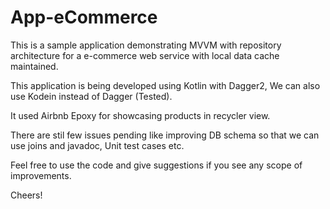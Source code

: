 # App-eCommerce
This is a sample application demonstrating MVVM with repository architecture for a e-commerce web service with local 
data cache maintained.

This application is being developed using Kotlin with Dagger2, We can also use Kodein instead of Dagger (Tested).

It used Airbnb Epoxy for showcasing products in recycler view.

There are stil few issues pending like improving DB schema so that we can use joins and javadoc, Unit test cases etc.

Feel free to use the code and give suggestions if you see any scope of improvements.

Cheers!

